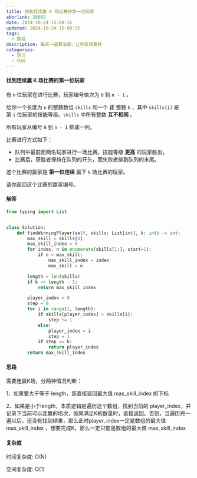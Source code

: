 ```yaml
---
title: 找到连续赢 K 场比赛的第一位玩家
abbrlink: 26085
date: 2024-10-24 15:00:35
updated: 2024-10-24 15:00:35
tags: 
  - 数组
description: 每天一道算法题，让你变得更好
categories: 
  - 学习 
  - 代码
---
```


#### 找到连续赢 K 场比赛的第一位玩家

有 `n` 位玩家在进行比赛，玩家编号依次为 `0` 到 `n - 1` 。

给你一个长度为 `n` 的整数数组 `skills` 和一个 **正** 整数 `k` ，其中 `skills[i]` 是第 `i` 位玩家的技能等级。`skills` 中所有整数 **互不相同** 。

所有玩家从编号 `0` 到 `n - 1` 排成一列。

比赛进行方式如下：

- 队列中最前面两名玩家进行一场比赛，技能等级 **更高** 的玩家胜出。
- 比赛后，获胜者保持在队列的开头，而失败者排到队列的末尾。

这个比赛的赢家是 **第一位连续** 赢下 `k` 场比赛的玩家。

请你返回这个比赛的赢家编号。

#### 解答

```python
from typing import List


class Solution:
    def findWinningPlayer(self, skills: List[int], k: int) -> int:
        max_skill = skills[0]
        max_skill_index = 0
        for index, n in enumerate(skills[1:], start=1):
            if n > max_skill:
                max_skill_index = index
                max_skill = n

        length = len(skills)
        if k >= length - 1:
            return max_skill_index

        player_index = 0
        step = 0
        for i in range(1, length):
            if skills[player_index] > skills[i]:
                step += 1
            else:
                player_index = i
                step = 1
            if step == k:
                return player_index
        return max_skill_index
```

#### 思路

需要连赢K场，分两种情况判断：

1、如果要大于等于 length，那直接返回最大值 max_skill_index 的下标

2、如果是小于length，本质逻辑是遍历这个数组，找到当前的 player_index，并记录下当前可以连赢的场次，如果满足K的数量时，直接返回。否则，当遍历完一遍以后，还没有找到结果，那么此时player_index一定是数组的最大值 max_skill_index ，想要完成K，那么一定只能是数组的最大值 max_skill_index

#### 复杂度

时间复杂度: O(N)

空间复杂度: O(1)
